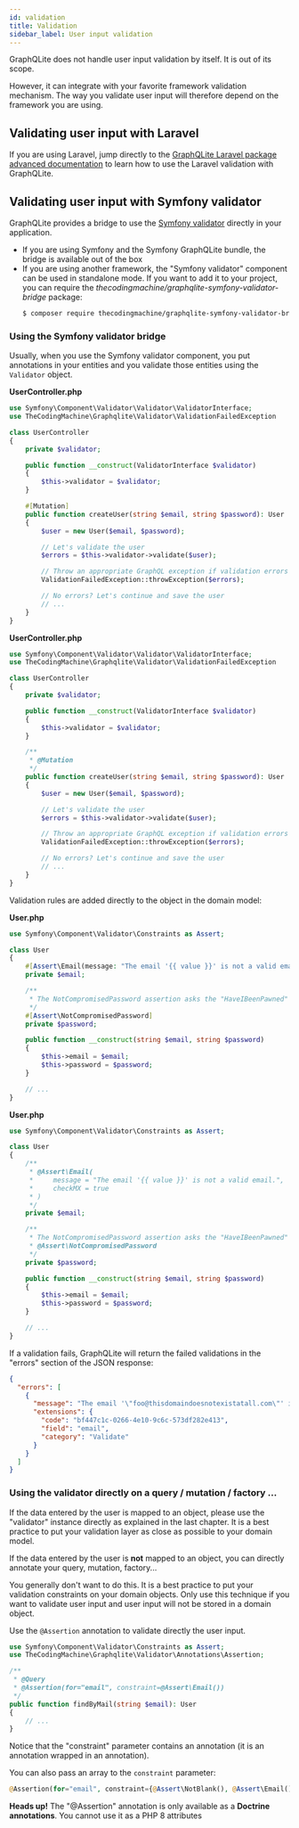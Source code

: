 ```yaml
---
id: validation
title: Validation
sidebar_label: User input validation
---
```


GraphQLite does not handle user input validation by itself. It is out of its scope.

However, it can integrate with your favorite framework validation mechanism. The way you validate user input will 
therefore depend on the framework you are using.

## Validating user input with Laravel

If you are using Laravel, jump directly to the [GraphQLite Laravel package advanced documentation](laravel-package-advanced.md#support-for-laravel-validation-rules)
to learn how to use the Laravel validation with GraphQLite.

## Validating user input with Symfony validator

GraphQLite provides a bridge to use the [Symfony validator](https://symfony.com/doc/current/validation.html) directly in your application.

- If you are using Symfony and the Symfony GraphQLite bundle, the bridge is available out of the box
- If you are using another framework, the "Symfony validator" component can be used in standalone mode. If you want to 
  add it to your project, you can require the *thecodingmachine/graphqlite-symfony-validator-bridge* package:
  ```bash
  $ composer require thecodingmachine/graphqlite-symfony-validator-bridge
  ```

### Using the Symfony validator bridge

Usually, when you use the Symfony validator component, you put annotations in your entities and you validate those entities
using the `Validator` object.

<!--DOCUSAURUS_CODE_TABS-->
<!--PHP 8+-->
**UserController.php**
```php
use Symfony\Component\Validator\Validator\ValidatorInterface;
use TheCodingMachine\Graphqlite\Validator\ValidationFailedException

class UserController
{
    private $validator;

    public function __construct(ValidatorInterface $validator)
    {
        $this->validator = $validator;
    }

    #[Mutation]
    public function createUser(string $email, string $password): User
    {
        $user = new User($email, $password);

        // Let's validate the user
        $errors = $this->validator->validate($user);

        // Throw an appropriate GraphQL exception if validation errors are encountered
        ValidationFailedException::throwException($errors);

        // No errors? Let's continue and save the user
        // ...
    }
}
```
<!--PHP 7+-->
**UserController.php**
```php
use Symfony\Component\Validator\Validator\ValidatorInterface;
use TheCodingMachine\Graphqlite\Validator\ValidationFailedException

class UserController
{
    private $validator;

    public function __construct(ValidatorInterface $validator)
    {
        $this->validator = $validator;
    }

    /**
     * @Mutation
     */
    public function createUser(string $email, string $password): User
    {
        $user = new User($email, $password);

        // Let's validate the user
        $errors = $this->validator->validate($user);

        // Throw an appropriate GraphQL exception if validation errors are encountered
        ValidationFailedException::throwException($errors);

        // No errors? Let's continue and save the user
        // ...
    }
}
```
<!--END_DOCUSAURUS_CODE_TABS-->

Validation rules are added directly to the object in the domain model:

<!--DOCUSAURUS_CODE_TABS-->
<!--PHP 8+-->
**User.php**
```php
use Symfony\Component\Validator\Constraints as Assert;

class User
{
    #[Assert\Email(message: "The email '{{ value }}' is not a valid email.", checkMX: true)]
    private $email;

    /**
     * The NotCompromisedPassword assertion asks the "HaveIBeenPawned" service if your password has already leaked or not.
     */
    #[Assert\NotCompromisedPassword]
    private $password;

    public function __construct(string $email, string $password)
    {
        $this->email = $email;
        $this->password = $password;
    }

    // ...
}
```
<!--PHP 7+-->
**User.php**
```php
use Symfony\Component\Validator\Constraints as Assert;

class User
{
    /**
     * @Assert\Email(
     *     message = "The email '{{ value }}' is not a valid email.",
     *     checkMX = true
     * )
     */
    private $email;

    /**
     * The NotCompromisedPassword assertion asks the "HaveIBeenPawned" service if your password has already leaked or not.
     * @Assert\NotCompromisedPassword
     */
    private $password;

    public function __construct(string $email, string $password)
    {
        $this->email = $email;
        $this->password = $password;
    }

    // ...
}
```
<!--END_DOCUSAURUS_CODE_TABS-->

If a validation fails, GraphQLite will return the failed validations in the "errors" section of the JSON response:

```json
{
  "errors": [
    {
      "message": "The email '\"foo@thisdomaindoesnotexistatall.com\"' is not a valid email.",
      "extensions": {
        "code": "bf447c1c-0266-4e10-9c6c-573df282e413",
        "field": "email",
        "category": "Validate"
      }
    }
  ]
}
```


### Using the validator directly on a query / mutation / factory ...

If the data entered by the user is mapped to an object, please use the "validator" instance directly as explained in 
the last chapter. It is a best practice to put your validation layer as close as possible to your domain model.

If the data entered by the user is **not** mapped to an object, you can directly annotate your query, mutation, factory...

<div class="alert alert-warning">You generally don't want to do this. It is a best practice to put your validation constraints
on your domain objects. Only use this technique if you want to validate user input and user input will not be stored
in a domain object.</div>

Use the `@Assertion` annotation to validate directly the user input.

```php
use Symfony\Component\Validator\Constraints as Assert;
use TheCodingMachine\Graphqlite\Validator\Annotations\Assertion;

/**
 * @Query
 * @Assertion(for="email", constraint=@Assert\Email())
 */
public function findByMail(string $email): User
{
    // ...
}
```

Notice that the "constraint" parameter contains an annotation (it is an annotation wrapped in an annotation).

You can also pass an array to the `constraint` parameter:

```php
@Assertion(for="email", constraint={@Assert\NotBlank(), @Assert\Email()})
```

<div class="alert alert-warning"><strong>Heads up!</strong> The "@Assertion" annotation is only available as a <strong>Doctrine annotations</strong>. You cannot use it as a PHP 8 attributes</div>
